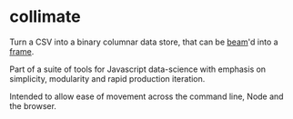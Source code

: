 # collimate

Turn a CSV into a binary columnar data store, that can be [beam](https://github.com/dataship/beam)'d
into a [frame](https://github.com/dataship/frame).

Part of a suite of tools for Javascript data-science with emphasis on simplicity, modularity and
rapid production iteration.

Intended to allow ease of movement across the command line, Node and the browser.
